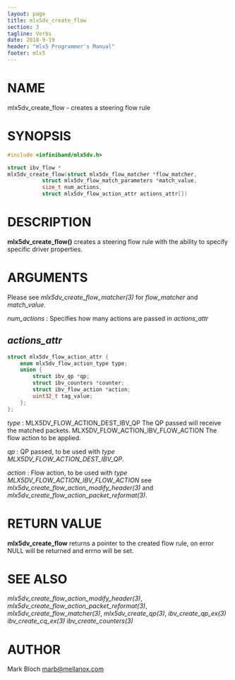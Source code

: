 ```yaml
---
layout: page
title: mlx5dv_create_flow
section: 3
tagline: Verbs
date: 2018-9-19
header: "mlx5 Programmer's Manual"
footer: mlx5
---
```


# NAME
mlx5dv_create_flow - creates a steering flow rule

# SYNOPSIS

```c
#include <infiniband/mlx5dv.h>

struct ibv_flow *
mlx5dv_create_flow(struct mlx5dv_flow_matcher *flow_matcher,
		   struct mlx5dv_flow_match_parameters *match_value,
		   size_t num_actions,
		   struct mlx5dv_flow_action_attr actions_attr[])
```


# DESCRIPTION
**mlx5dv_create_flow()** creates a steering flow rule with the ability
to specify specific driver properties.

# ARGUMENTS

Please see *mlx5dv_create_flow_matcher(3)* for *flow_matcher* and *match_value*.

*num_actions*
:	Specifies how many actions are passed in *actions_attr*

## *actions_attr*

```c
struct mlx5dv_flow_action_attr {
	enum mlx5dv_flow_action_type type;
	union {
		struct ibv_qp *qp;
		struct ibv_counters *counter;
		struct ibv_flow_action *action;
		uint32_t tag_value;
	};
};
```

*type*
:	MLX5DV_FLOW_ACTION_DEST_IBV_QP
		The QP passed will receive the matched packets.
	MLX5DV_FLOW_ACTION_IBV_FLOW_ACTION
		The flow action to be applied.

*qp*
:	QP passed, to be used with *type* *MLX5DV_FLOW_ACTION_DEST_IBV_QP*.

*action*
:	Flow action, to be used with *type* *MLX5DV_FLOW_ACTION_IBV_FLOW_ACTION*
	see *mlx5dv_create_flow_action_modify_header(3)* and *mlx5dv_create_flow_action_packet_reformat(3)*.

# RETURN VALUE

**mlx5dv_create_flow**
returns a pointer to the created flow rule, on error NULL will be returned and errno will be set.

# SEE ALSO

*mlx5dv_create_flow_action_modify_header(3)*, *mlx5dv_create_flow_action_packet_reformat(3)*,
*mlx5dv_create_flow_matcher(3)*, *mlx5dv_create_qp(3)*, *ibv_create_qp_ex(3)*
*ibv_create_cq_ex(3)* *ibv_create_counters(3)*

# AUTHOR

Mark Bloch <marb@mellanox.com>
